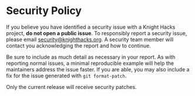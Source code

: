 # Security Policy

If you believe you have identified a security issue with a Knight Hacks project, **do not open a public issue**. To responsibly report a security issue, please email [security@knighthacks.org](mailto:security@knighthacks.org). A security team member will contact you acknowledging the report and how to continue.

Be sure to include as much detail as necessary in your report. As with reporting normal issues, a minimal reproducible example will help the maintainers address the issue faster. If you are able, you may also include a fix for the issue generated with `git format-patch`.

Only the current release will receive security patches.
